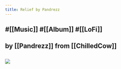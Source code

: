 ```yaml
---
title: Relief by Pandrezz
---
```


## #[[Music]] #[[Album]] #[[LoFi]]

## by [[Pandrezz]] from [[ChilledCow]]

## ![](https://firebasestorage.googleapis.com/v0/b/firescript-577a2.appspot.com/o/imgs%2Fapp%2FVariably_Distressed%2FN1m_Y4VDmy?alt=media&token=acd7a370-189b-4bb1-b734-0efa41bacb87)
